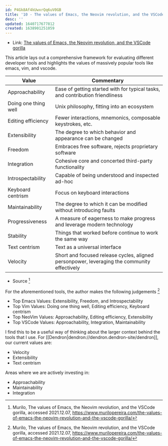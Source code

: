 ```yaml
---
id: P4Gk8Af4kUwxrQq6uV0GB
title: '10 - The values of Emacs, the Neovim revolution, and the VSCode gorilla'
desc: ''
updated: 1640717677812
created: 1638901251059
---
```


- Link: [The values of Emacs, the Neovim revolution, and the VSCode gorilla](https://link.dendron.so/6pOe)

This article lays out a comprehensive framework for evaluating different developer tools and highlights the values of massively popular tools like emacs, vim, and vscode. 

Value | Commentary
------|-----------
Approachability | Ease of getting started with for typical tasks, and contribution friendliness
Doing one thing well | Unix philosophy, fitting into an ecosystem
Editing efficiency | Fewer interactions, mnemonics, composable keystrokes, etc.
Extensibility | The degree to which behavior and appearance can be changed
Freedom | Embraces free software, rejects proprietary software
Integration | Cohesive core and concerted third-party functionality
Introspectability | Capable of being understood and inspected ad-hoc
Keyboard centrism | Focus on keyboard interactions
Maintainability | The degree to which it can be modified without introducing faults
Progressiveness | A measure of eagerness to make progress and leverage modern technology
Stability | Things that worked before continue to work the same way
Text centrism | Text as a universal interface
Velocity | Short and focused release cycles, aligned personpower, leveraging the community effectively
- Source [^1]

For the aforementioned tools, the author makes the following judgements [^1]
- Top Emacs Values: Extensibility, Freedom, and Introspectability
- Top Vim Values: Doing one thing well, Editing efficiency, Keyboard centrism
- Top NeoVim Values: Approachability, Editing efficiency, Extensibility
- Top VSCode Values: Approachability, Integration, Maintainability

I find this to be a useful way of thinking about the larger context behind the tools that I use. For [[Dendron|dendron://dendron.dendron-site/dendron]], our current values are:
- Velocity 
- Extensibility
- Text centrism 

Areas where we are actively investing in:
- Approachability
- Maintainability 
- Integration


[^1]: Murilo, The values of Emacs, the Neovim revolution, and the VSCode gorilla, accessed 2021.12.07, https://www.murilopereira.com/the-values-of-emacs-the-neovim-revolution-and-the-vscode-gorilla/